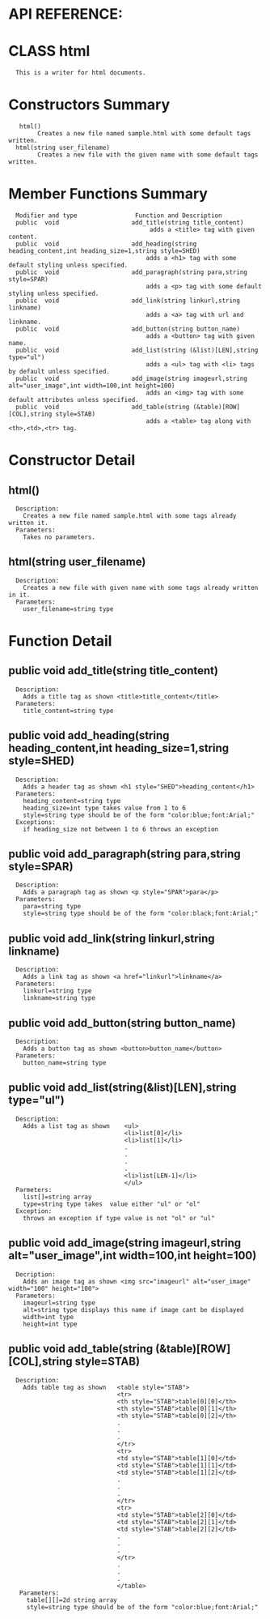 # API REFERENCE:

# CLASS html
      This is a writer for html documents.

# Constructors Summary
       html()
            Creates a new file named sample.html with some default tags written. 
      html(string user_filename)
            Creates a new file with the given name with some default tags written.

# Member Functions Summary

      Modifier and type                Function and Description
      public  void                    add_title(string title_content)
                                           adds a <title> tag with given content.
      public  void                    add_heading(string heading_content,int heading_size=1,string style=SHED)
                                          adds a <h1> tag with some default styling unless specified.
      public  void                    add_paragraph(string para,string style=SPAR)
                                          adds a <p> tag with some default styling unless specified.
      public  void                    add_link(string linkurl,string linkname)
                                          adds a <a> tag with url and linkname.
      public  void                    add_button(string button_name)
                                          adds a <button> tag with given name.
      public  void                    add_list(string (&list)[LEN],string type="ul")
                                          adds a <ul> tag with <li> tags by default unless specified.
      public  void                    add_image(string imageurl,string alt="user_image",int width=100,int height=100)
                                          adds an <img> tag with some default attributes unless specified.
      public  void                    add_table(string (&table)[ROW][COL],string style=STAB)
                                          adds a <table> tag along with <th>,<td>,<tr> tag.

# Constructor Detail

   ## html()
      Description: 
        Creates a new file named sample.html with some tags already written it.
      Parameters:
        Takes no parameters.    
   ## html(string user_filename)
      Description:
        Creates a new file with given name with some tags already written in it.
      Parameters:
        user_filename=string type

# Function Detail

   ## public void add_title(string title_content)
      Description:
        Adds a title tag as shown <title>title_content</title>
      Parameters:
        title_content=string type
   ## public void add_heading(string heading_content,int heading_size=1,string style=SHED)
      Description:
        Adds a header tag as shown <h1 style="SHED">heading_content</h1>
      Parameters:
        heading_content=string type
        heading_size=int type takes value from 1 to 6
        style=string type should be of the form "color:blue;font:Arial;"
      Exceptions:
        if heading_size not between 1 to 6 throws an exception
   ## public void add_paragraph(string para,string style=SPAR)
      Description:
        Adds a paragraph tag as shown <p style="SPAR">para</p>
      Parameters:
        para=string type
        style=string type should be of the form "color:black;font:Arial;"
   ## public void add_link(string linkurl,string linkname)
      Description:
        Adds a link tag as shown <a href="linkurl">linkname</a>
      Parameters:
        linkurl=string type
        linkname=string type
   ## public void add_button(string button_name)
      Description:
        Adds a button tag as shown <button>button_name</button>
      Parameters:
        button_name=string type
   ## public void add_list(string(&list)[LEN],string type="ul")
      Description:
        Adds a list tag as shown    <ul>
                                    <li>list[0]</li>
                                    <li>list[1]</li>
                                    .
                                    .
                                    .
                                    .
                                    <li>list[LEN-1]</li>
                                    </ul>
      Parmeters:
        list[]=string array
        type=string type takes  value either "ul" or "ol" 
      Exception:
        throws an exception if type value is not "ol" or "ul"
   ## public void add_image(string imageurl,string alt="user_image",int width=100,int height=100)
      Decription:
        Adds an image tag as shown <img src="imageurl" alt="user_image" width="100" height="100">
      Parameters:
        imageurl=string type
        alt=string type displays this name if image cant be displayed
        width=int type
        height=int type
   ## public void add_table(string (&table)[ROW][COL],string style=STAB)
      Description:
        Adds table tag as shown   <table style="STAB">
                                  <tr>
                                  <th style="STAB">table[0][0]</th>
                                  <th style="STAB">table[0][1]</th>
                                  <th style="STAB">table[0][2]</th>
                                  .
                                  .
                                  .
                                  </tr>
                                  <tr>
                                  <td style="STAB">table[1][0]</td>
                                  <td style="STAB">table[1][1]</td>
                                  <td style="STAB">table[1][2]</td>
                                  .
                                  .
                                  .
                                  </tr>
                                  <tr>
                                  <td style="STAB">table[2][0]</td>
                                  <td style="STAB">table[2][1]</td>
                                  <td style="STAB">table[2][2]</td>
                                  .
                                  .
                                  .
                                  </tr>
                                  .
                                  .
                                  .
                                  </table>
       Parameters:
         table[][]=2d string array
         style=string type should be of the form "color:blue;font:Arial;"
